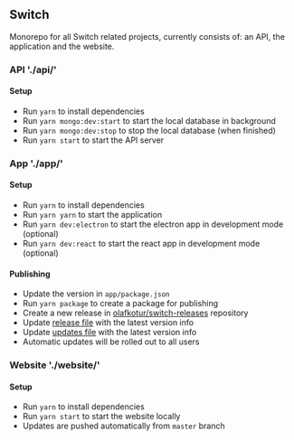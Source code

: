## Switch
Monorepo for all Switch related projects, currently consists of: an API, the application and the website.

### API './api/'
#### Setup
* Run `yarn` to install dependencies
* Run `yarn mongo:dev:start` to start the local database in background
* Run `yarn mongo:dev:stop` to stop the local database (when finished)
* Run `yarn start` to start the API server

### App './app/'
#### Setup
* Run `yarn` to install dependencies
* Run `yarn yarn` to start the application
* Run `yarn dev:electron` to start the electron app in development mode (optional)
* Run `yarn dev:react` to start the react app in development mode (optional)

#### Publishing
* Update the version in `app/package.json`
* Run `yarn package` to create a package for publishing
* Create a new release in [olafkotur/switch-releases](https://github.com/olafkotur/switch-releases/releases) repository
* Update [release file](https://github.com/olafkotur/switch-releases/blob/master/release.json) with the latest version info
* Update [updates file](https://github.com/olafkotur/switch-releases/blob/master/updates.json) with the latest version info
* Automatic updates will be rolled out to all users

### Website './website/'
#### Setup
* Run `yarn` to install dependencies
* Run `yarn start` to start the website locally
* Updates are pushed automatically from `master` branch

